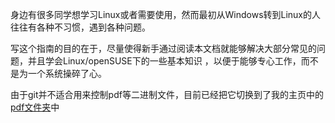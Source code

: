 身边有很多同学想学习Linux或者需要使用，然而最初从Windows转到Linux的人往往有各种不习惯，遇到各种问题。

写这个指南的目的在于，尽量使得新手通过阅读本文档就能够解决大部分常见的问题，并且学会Linux/openSUSE下的一些基本知识
，以便于能够专心工作，而不是为一个系统操碎了心。

由于git并不适合用来控制pdf等二进制文件，目前已经把它切换到了我的主页中的[pdf文件夹](http://home.ustc.edu.cn/~zpj/pdf/openSUSE%e6%96%b0%e6%89%8b%e6%8c%87%e5%8d%97.pdf)中
